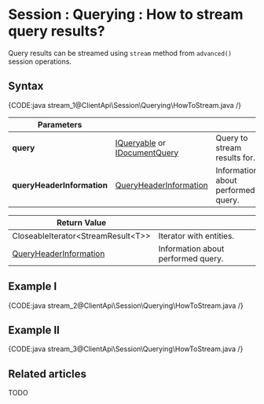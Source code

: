 # Session : Querying : How to stream query results?

Query results can be streamed using `stream` method from `advanced()` session operations.

## Syntax

{CODE:java stream_1@ClientApi\Session\Querying\HowToStream.java /}

| Parameters | | |
| ------------- | ------------- | ----- |
| **query** | [IQueryable](../../../client-api/session/querying/how-to-query) or [IDocumentQuery](../../../client-api/session/querying/lucene/how-to-use-lucene-in-queries) | Query to stream results for. |
| **queryHeaderInformation** | [QueryHeaderInformation](../../../glossary/query-header-information) | Information about performed query. |

| Return Value | |
| ------------- | ----- |
| CloseableIterator&lt;StreamResult&lt;T&gt;&gt; | Iterator with entities. |
| [QueryHeaderInformation](../../../glossary/query-header-information) | Information about performed query. |

## Example I

{CODE:java stream_2@ClientApi\Session\Querying\HowToStream.java /}

## Example II

{CODE:java stream_3@ClientApi\Session\Querying\HowToStream.java /}

## Related articles

TODO